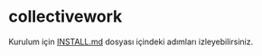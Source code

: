 # collectivework

Kurulum için [INSTALL.md](https://github.com/ozgebarbaros/collectivework/INSTALL.md) dosyası içindeki adımları izleyebilirsiniz.
